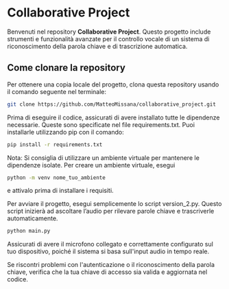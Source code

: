 # Collaborative Project

Benvenuti nel repository **Collaborative Project**. Questo progetto include strumenti e funzionalità avanzate per il controllo vocale di un sistema di riconoscimento della parola chiave e di trascrizione automatica.

## Come clonare la repository

Per ottenere una copia locale del progetto, clona questa repository usando il comando seguente nel terminale:

```bash
git clone https://github.com/MatteoMissana/collaborative_project.git
```

Prima di eseguire il codice, assicurati di avere installato tutte le dipendenze necessarie. Queste sono specificate nel file requirements.txt. Puoi installarle utilizzando pip con il comando:

```bash 
pip install -r requirements.txt
```

Nota: Si consiglia di utilizzare un ambiente virtuale per mantenere le dipendenze isolate. Per creare un ambiente virtuale, esegui

```bash 
python -m venv nome_tuo_ambiente
```

e attivalo prima di installare i requisiti.

Per avviare il progetto, esegui semplicemente lo script version_2.py. Questo script inizierà ad ascoltare l’audio per rilevare parole chiave e trascriverle automaticamente.

```bash
python main.py
```

Assicurati di avere il microfono collegato e correttamente configurato sul tuo dispositivo, poiché il sistema si basa sull'input audio in tempo reale.

Se riscontri problemi con l'autenticazione o il riconoscimento della parola chiave, verifica che la tua chiave di accesso sia valida e aggiornata nel codice.

